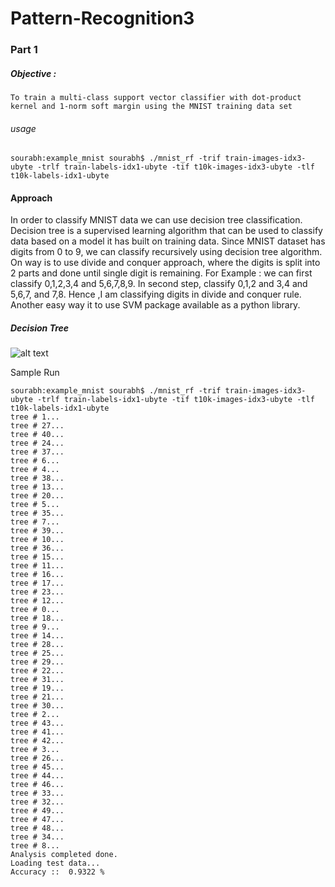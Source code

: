 # Pattern-Recognition3

### Part 1 
##### Objective : 
    To train a multi-class support vector classifier with dot-product kernel and 1-norm soft margin using the MNIST training data set
    
###### usage 
    sourabh:example_mnist sourabh$ ./mnist_rf -trif train-images-idx3-ubyte -trlf train-labels-idx1-ubyte -tif t10k-images-idx3-ubyte -tlf t10k-labels-idx1-ubyte     

#### Approach
In order to classify MNIST data we can use decision tree classification. Decision tree is a supervised learning algorithm that can be used to classify data based on a model it has built on training data. Since MNIST dataset has digits from 0 to 9, we can classify recursively using decision tree algorithm. On way is to use divide and conquer approach, where the digits is split into 2 parts and done until single digit is remaining. For Example : we can first classify 0,1,2,3,4 and 5,6,7,8,9. In second step, classify 0,1,2 and 3,4 and 5,6,7, and 7,8. Hence ,I am classifying digits in divide and conquer rule. Another easy way it to use SVM package available as a python library. 


##### Decision Tree  
![alt text](https://user-images.githubusercontent.com/7384893/38785904-55abddd6-40f2-11e8-98eb-adf4afdf9eec.png "Decision Tree")


Sample Run 

    sourabh:example_mnist sourabh$ ./mnist_rf -trif train-images-idx3-ubyte -trlf train-labels-idx1-ubyte -tif t10k-images-idx3-ubyte -tlf t10k-labels-idx1-ubyte 
    tree # 1...
    tree # 27...
    tree # 40...
    tree # 24...
    tree # 37...
    tree # 6...
    tree # 4...
    tree # 38...
    tree # 13...
    tree # 20...
    tree # 5...
    tree # 35...
    tree # 7...
    tree # 39...
    tree # 10...
    tree # 36...
    tree # 15...
    tree # 11...
    tree # 16...
    tree # 17...
    tree # 23...
    tree # 12...
    tree # 0...
    tree # 18...
    tree # 9...
    tree # 14...
    tree # 28...
    tree # 25...
    tree # 29...
    tree # 22...
    tree # 31...
    tree # 19...
    tree # 21...
    tree # 30...
    tree # 2...
    tree # 43...
    tree # 41...
    tree # 42...
    tree # 3...
    tree # 26...
    tree # 45...
    tree # 44...
    tree # 46...
    tree # 33...
    tree # 32...
    tree # 49...
    tree # 47...
    tree # 48...
    tree # 34...
    tree # 8...
    Analysis completed done.
    Loading test data...
    Accuracy ::  0.9322 %
    
